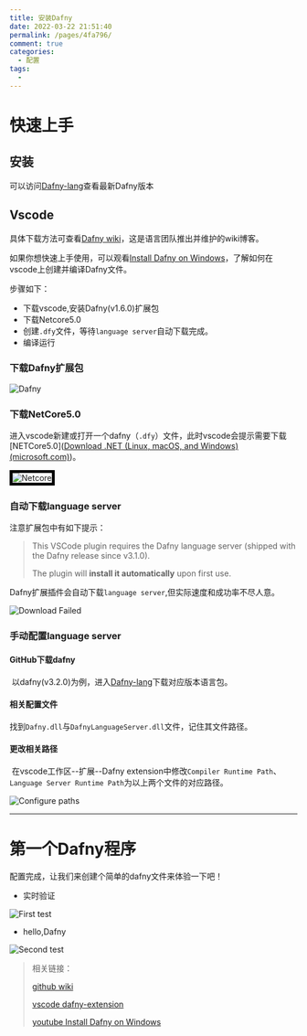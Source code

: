 ```yaml
---
title: 安装Dafny
date: 2022-03-22 21:51:40
permalink: /pages/4fa796/
comment: true
categories:
  - 配置
tags:
  - 
---
```


# 快速上手

## 安装

可以访问[Dafny-lang](https://github.com/dafny-lang/dafny/wiki/INSTALL#compiling-dafny)查看最新Dafny版本

## Vscode

具体下载方法可查看[Dafny wiki](https://github.com/dafny-lang/dafny/wiki/INSTALL)，这是语言团队推出并维护的wiki博客。

如果你想快速上手使用，可以观看[Install Dafny on Windows](https://www.youtube.com/watch?v=2qQzZjk4d4A)，了解如何在vscode上创建并编译Dafny文件。



步骤如下：

- 下载vscode,安装Dafny(v1.6.0)扩展包
- 下载Netcore5.0
- 创建`.dfy`文件，等待`language server`自动下载完成。
- 编译运行

### 下载Dafny扩展包
<p></p>

<img :src="$withBase('/dafnyimg/1_Dafny.png')" alt="Dafny">


### 下载NetCore5.0

进入vscode新建或打开一个dafny（`.dfy`）文件，此时vscode会提示需要下载[NETCore5.0]([Download .NET (Linux, macOS, and Windows) (microsoft.com)](https://dotnet.microsoft.com/en-us/download))。


<img style="border:5px solid black" :src="$withBase('/danfyimg/2_Netcore.png')" alt="Netcore">


### 自动下载language server

注意扩展包中有如下提示：

> This VSCode plugin requires the Dafny language server (shipped with the Dafny release since v3.1.0). 
>
> The plugin will **install it automatically** upon first use.

Dafny扩展插件会自动下载`language server`,但实际速度和成功率不尽人意。


<img :src="$withBase('/dafnyimg/3_downfail.png')" alt="Download Failed">

### 手动配置language server

#### 	GitHub下载dafny

​	以dafny(v3.2.0)为例，进入[Dafny-lang](https://github.com/dafny-lang/dafny/releases/tag/v3.2.0)下载对应版本语言包。

#### 	相关配置文件

​	找到`Dafny.dll`与`DafnyLanguageServer.dll`文件，记住其文件路径。                                                                                                                    

<!-- <img :src="$withBase('/guide/download/4_dafnydll.png')" alt="Dafny.dll">


<img :src="$withBase('/guide/download/5_serverdll.png')" alt="DafnyLanguageServer.dll"> -->

#### 	更改相关路径

​		在vscode工作区--扩展--Dafny extension中修改`Compiler Runtime Path`、`Language Server Runtime Path`为以上两个文件的对应路径。

<img :src="$withBase('/dafnyimg/6_path.png')" alt="Configure paths">

------



# 第一个Dafny程序

配置完成，让我们来创建个简单的dafny文件来体验一下吧！

- 实时验证

<img :src="$withBase('/dafnyimg/7_test1.png')" alt="First test">


- hello,Dafny


<img :src="$withBase('/dafnyimg/8_test2.png')" alt="Second test">

> 相关链接：
>
> [github wiki](https://github.com/dafny-lang/dafny/wiki/INSTALL#compiling-dafny)
>
> [vscode dafny-extension](https://marketplace.visualstudio.com/items?itemName=correctnessLab.dafny-vscode)
>
> [youtube Install Dafny on Windows ](https://www.youtube.com/watch?v=2qQzZjk4d4A)

<style>
  img{
    max-height:500px
  }

</style>